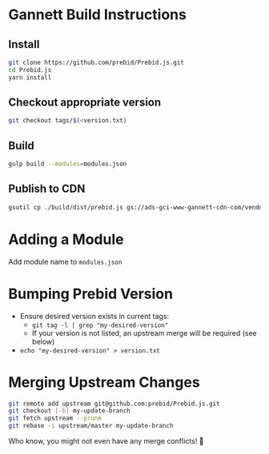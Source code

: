 # Gannett Build Instructions

## Install
```bash
git clone https://github.com/prebid/Prebid.js.git
cd Prebid.js
yarn install
```

## Checkout appropriate version
```bash
git checkout tags/$(<version.txt)
```

## Build
```bash
gulp build --modules=modules.json
```

## Publish to CDN
```bash
gsutil cp ./build/dist/prebid.js gs://ads-gci-www-gannett-cdn-com/vendor/pbjsandwich.min.js
```

# Adding a Module
Add module name to `modules.json`

# Bumping Prebid Version
- Ensure desired version exists in current tags:
    - `git tag -l | grep "my-desired-version"`
    - If your version is not listed, an upstream merge will be required (see below)
- `echo "my-desired-version" > version.txt`

# Merging Upstream Changes
```bash
git remote add upstream git@github.com:prebid/Prebid.js.git
git checkout [-b] my-update-branch
git fetch upstream --prune
git rebase -i upstream/master my-update-branch
```
Who know, you might not even have any merge conflicts! :crossed_fingers:
